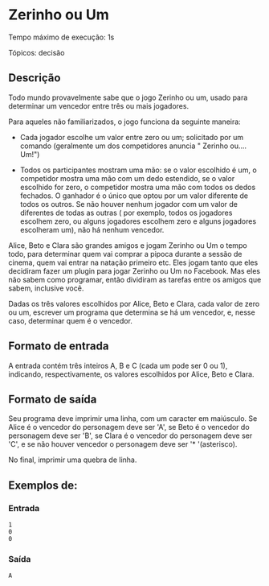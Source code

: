 # Zerinho ou Um

Tempo máximo de execução: 1s

Tópicos: decisão

## Descrição
Todo mundo provavelmente sabe que o jogo Zerinho ou um, usado para determinar um vencedor entre três ou mais jogadores.

Para aqueles não familiarizados, o jogo funciona da seguinte maneira:

* Cada jogador escolhe um valor entre zero ou um; solicitado por um comando (geralmente um dos competidores anuncia " Zerinho ou.... Um!")

* Todos os participantes mostram uma mão: se o valor escolhido é um, o competidor mostra uma mão com um dedo estendido, se o valor escolhido for zero, o competidor mostra uma mão com todos os dedos fechados. O ganhador é o único que optou por um valor diferente de todos os outros. Se não houver nenhum jogador com um valor de diferentes de todas as outras ( por exemplo, todos os jogadores escolhem zero, ou alguns jogadores escolhem zero e alguns jogadores escolheram um), não há nenhum vencedor. 
 

Alice, Beto e Clara são grandes amigos e jogam Zerinho ou Um o tempo todo, para determinar quem vai comprar a pipoca durante a sessão de cinema, quem vai entrar na natação primeiro etc. Eles jogam tanto que eles decidiram fazer um plugin para jogar Zerinho ou Um no Facebook. Mas eles não sabem como programar, então dividiram as tarefas entre os amigos que sabem, inclusive você.

Dadas os três valores escolhidos por Alice, Beto e Clara, cada valor de zero ou um, escrever um programa que determina se há um vencedor, e, nesse caso, determinar quem é o vencedor.

## Formato de entrada

A entrada contém três inteiros A, B e C (cada um pode ser 0 ou 1), indicando, respectivamente, os valores escolhidos por Alice, Beto e Clara.

## Formato de saída

Seu programa deve imprimir uma linha, com um caracter em maiúsculo. Se Alice é o vencedor do personagem deve ser 'A', se Beto é o vencedor do personagem deve ser 'B', se Clara é o vencedor do personagem deve ser 'C', e se não houver vencedor o personagem deve ser '* '(asterisco).

No final, imprimir uma quebra de linha.

## Exemplos de:

### Entrada

    1
    0
    0

### Saída

    A